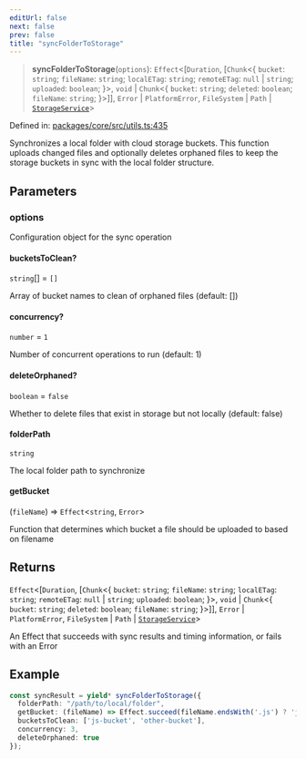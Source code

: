```yaml
---
editUrl: false
next: false
prev: false
title: "syncFolderToStorage"
---
```


> **syncFolderToStorage**(`options`): `Effect`\<\[`Duration`, \[`Chunk`\<\{ `bucket`: `string`; `fileName`: `string`; `localETag`: `string`; `remoteETag`: `null` \| `string`; `uploaded`: `boolean`; \}\>, `void` \| `Chunk`\<\{ `bucket`: `string`; `deleted`: `boolean`; `fileName`: `string`; \}\>\]\], `Error` \| `PlatformError`, `FileSystem` \| `Path` \| [`StorageService`](/api/utils/interfaces/storageservice/)\>

Defined in: [packages/core/src/utils.ts:435](https://github.com/bitswired/foldcms/blob/19c9e600da6c0170e8229bb7e1889de08e1cce6f/packages/core/src/utils.ts#L435)

Synchronizes a local folder with cloud storage buckets.
This function uploads changed files and optionally deletes orphaned files to keep
the storage buckets in sync with the local folder structure.

## Parameters

### options

Configuration object for the sync operation

#### bucketsToClean?

`string`[] = `[]`

Array of bucket names to clean of orphaned files (default: [])

#### concurrency?

`number` = `1`

Number of concurrent operations to run (default: 1)

#### deleteOrphaned?

`boolean` = `false`

Whether to delete files that exist in storage but not locally (default: false)

#### folderPath

`string`

The local folder path to synchronize

#### getBucket

(`fileName`) => `Effect`\<`string`, `Error`\>

Function that determines which bucket a file should be uploaded to based on filename

## Returns

`Effect`\<\[`Duration`, \[`Chunk`\<\{ `bucket`: `string`; `fileName`: `string`; `localETag`: `string`; `remoteETag`: `null` \| `string`; `uploaded`: `boolean`; \}\>, `void` \| `Chunk`\<\{ `bucket`: `string`; `deleted`: `boolean`; `fileName`: `string`; \}\>\]\], `Error` \| `PlatformError`, `FileSystem` \| `Path` \| [`StorageService`](/api/utils/interfaces/storageservice/)\>

An Effect that succeeds with sync results and timing information, or fails with an Error

## Example

```typescript
const syncResult = yield* syncFolderToStorage({
  folderPath: "/path/to/local/folder",
  getBucket: (fileName) => Effect.succeed(fileName.endsWith('.js') ? 'js-bucket' : 'other-bucket'),
  bucketsToClean: ['js-bucket', 'other-bucket'],
  concurrency: 3,
  deleteOrphaned: true
});
```

